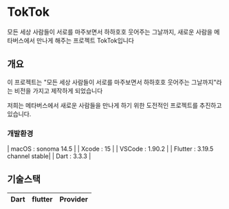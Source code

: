 # TokTok

모든 세상 사람들이 서로를 마주보면서 하하호호 웃어주는 그날까지, 새로운 사람을 메타버스에서 만나게 해주는 프로젝트 TokTok입니다

## 개요

이 프로젝트는 "모든 세상 사람들이 서로를 마주보면서 하하호호 웃어주는 그날까지"라는 비전을 가지고 제작하게 되었습니다

저희는 메타버스에서 새로운 사람들을 만나게 하기 위한 도전적인 프로젝트를 추진하고 있습니다.


### 개발환경

| macOS   : sonoma 14.5          |
| Xcode   : 15                   |
| VSCode  : 1.90.2               |
| Flutter : 3.19.5 channel stable|
| Dart    : 3.3.3                | 


## 기술스택

|  Dart  | flutter  |  Provider  |
| :----: | :------: | :--------: |


